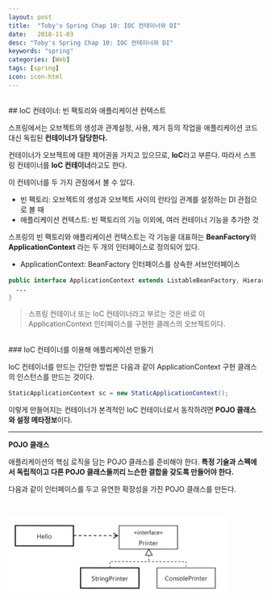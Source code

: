```yaml
---
layout: post
title:  "Toby's Spring Chap 10: IOC 컨테이너와 DI"
date:   2018-11-03
desc: "Toby's Spring Chap 10: IOC 컨테이너와 DI"
keywords: "spring"
categories: [Web]
tags: [spring]
icon: icon-html
---
```


<br>
## IoC 컨테이너: 빈 팩토리와 애플리케이션 컨텍스트

스프링에서는 오브젝트의 생성과 관계설정, 사용, 제거 등의 작업을 애플리케이션 코드 대신 독립된 **컨테이너가 담당한다.**

컨테이너가 오브젝트에 대한 제어권을 가지고 있으므로, **IoC**라고 부른다. 따라서 스프링 컨테이너를 **IoC 컨테이너**라고도 한다.

이 컨테이너를 두 가지 관점에서 볼 수 있다.

* 빈 팩토리: 오브젝트의 생성과 오브젝트 사이의 런타임 관계를 설정하는 DI 관점으로 볼 때
* 애플리케이션 컨텍스트: 빈 팩토리의 기능 이외에, 여러 컨테이너 기능을 추가한 것

스프링의 빈 팩토리와 애플리케이션 컨텍스트는 각 기능을 대표하는 **BeanFactory**와 **ApplicationContext** 라는 두 개의 인터페이스로 정의되어 있다.

* ApplicationContext: BeanFactory 인터페이스를 상속한 서브인터페이스

```java
public interface ApplicationContext extends ListableBeanFactory, HierarchicalBeanFactory, MessageSource, ApplicationEventPublisher, ResourcePatternResolver {
  ...
}
```

> 스프링 컨테이너 또는 IoC 컨테이너라고 부르는 것은 바로 이 ApplicationContext 인터페이스를 구현한 클래스의 오브젝트이다.

<br>
### IoC 컨테이너를 이용해 애플리케이션 만들기

IoC 컨테이너를 만드는 간단한 방법은 다음과 같이 ApplicationContext 구현 클래스의 인스턴스를 만드는 것이다.

```java
StaticApplicationContext sc = new StaticApplicationContext();
```

이렇게 만들어지는 컨테이너가 본격적인 IoC 컨테이너로서 동작하려면 **POJO 클래스와 설정 메타정보**이다.

---
**POJO 클래스**

애플리케이션의 핵심 로직을 담는 POJO 클래스를 준비해야 한다.
**특정 기술과 스펙에서 독립적이고 다른 POJO 클래스들끼리 느슨한 결합을 갖도록 만들어야 한다.**

다음과 같이 인터페이스를 두고 유연한 확장성을 가진 POJO 클래스를 만든다.

<br/>

![00.png](/static/assets/img/blog/web/2018-11-03-toby_spring_10_ioc_container_and_di/00.png)


